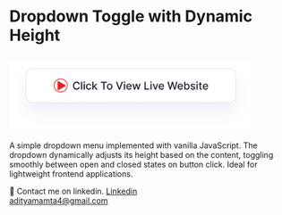# Dropdown Toggle with Dynamic Height
## <a href="https://adityamamta.github.io/dropdown/"><img src="img/readme-btn.png" alt="Click to view live website" height="120"></a>

A simple dropdown menu implemented with vanilla JavaScript. The dropdown dynamically adjusts its height based on the content, toggling smoothly between open and closed states on button click. Ideal for lightweight frontend applications.

💼 Contact me on linkedin. [Linkedin](https://www.linkedin.com/in/adityamamta/) <br>
adityamamta4@gmail.com

<!-- ![preview img](image/card-hover-effect-mockup.png) -->
